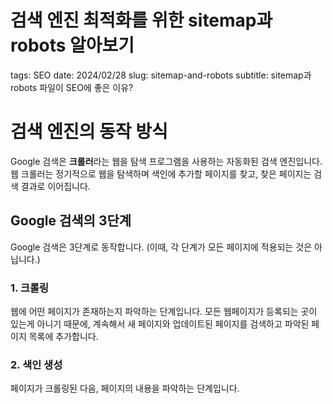 # 검색 엔진 최적화를 위한 sitemap과 robots 알아보기

tags: SEO
date: 2024/02/28
slug: sitemap-and-robots
subtitle: sitemap과 robots 파일이 SEO에 좋은 이유?

# 검색 엔진의 동작 방식

Google 검색은 **크롤러**라는 웹을 탐색 프로그램을 사용하는 자동화된 검색 엔진입니다. 웹 크롤러는 정기적으로 웹을 탐색하며 색인에 추가할 페이지를 찾고, 찾은 페이지는 검색 결과로 이어집니다.

## Google 검색의 3단계

Google 검색은 3단계로 동작합니다. (이때, 각 단계가 모든 페이지에 적용되는 것은 아닙니다.)

### 1. 크롤링

웹에 어떤 페이지가 존재하는지 파악하는 단계입니다. 모든 웹페이지가 등록되는 곳이 있는게 아니기 때문에, 계속해서 새 페이지와 업데이트된 페이지를 검색하고 파악된 페이지 목록에 추가합니다.

### 2. 색인 생성

페이지가 크롤링된 다음, 페이지의 내용을 파악하는 단계입니다. <title> 요소나 alt 속성, 이미지나 동영상, 텍스트 컨텐츠 등 핵심 컨텐츠 태그와 속성을 처리하고 분석합니다.

### 3. 검색 결과 게재

검색창에 검색어를 입력하면, 색인에서 일치하는 페이지를 검색한 다음 품질이 가장 높고 사용자와의 검색어와 관련성이 큰 결과를 반환합니다.

---

기본적으로 크롤러가 웹을 탐색하면서 파일을 읽고 사이트를 크롤링하지만 사이트가 워낙 많기 때문에 항상 크롤링이 잘 될 것이라는 보장이 없고, 반면 크롤링을 원치 않는데도 크롤링될 가능성도 있습니다.

이렇게 내가 원하는 사이트를 좀 더 검색이 잘 되게 또는 검색이 되지 않게 즉 크롤러에게 친화적이게 하기 위하여 검색 엔진 최적화를 할 수 있는데요.

검색 엔진 최적화 방법 중 하나인 sitemap과 robots에 대해 알아보겠습니다.

# Sitemap

`sitemap`은 **사이트에 있는 페이지, 동영상 및 기타 파일과 각 관계에 관한 정보를 제공하는 파일**입니다.

이 파일을 통해 검색 엔진에게 사이트에서 중요하다고 생각하는 페이지와 파일을 알려줄 수 있어 검색 엔진은 사이트를 더 효율적으로 크롤링할 수 있게 됩니다.

사이트 페이지가 제대로 링크되었다면, 검색 엔진에서 대부분의 사이트를 찾을 수 있지만 그렇다 하더라도 사이트맵을 사용하면 크고 복잡한 사이트나 전문화된 파일의 크롤링을 개선할 수 있습니다.

즉, 사이트가 크고 복잡할 수록 sitemap 파일을 두는 것이 검색 엔진 최적화에 도움이 된다고 합니다.

### 종류

1. XML 사이트맵
    - 가장 다양한 용도로 사용할 수 있는 사이트맵 형식
    - URL에 관해 가장 많은 정보를 제공할 수 있음
    - 용량이 큰 사이트이거나 URL이 자주 변경된다면 번거로울 수 있음
2. RSS, mRSS, Atom 1.0
    - XML과 유사하지만, CMS에서 자동으로 생성되어 가장 간편함
    - 색인을 생성할 수 있는 파일 형식에 제한이 있음 (가능한 형식 [링크](https://developers.google.com/search/docs/crawling-indexing/indexable-file-types?hl=ko))
3. 텍스트 사이트맵
    - 가장 간단한 형식으로 색인 생성이 가능한 페이지의 URL만 표시할 수 있음

### 예시 (xml)

제 블로그의 sitemap.xml 입니다.

```xml
<urlset xmlns="http://www.sitemaps.org/schemas/sitemap/0.9">
  <url>
    <loc>https://sungjihyun.vercel.app</loc>
    <lastmod>2024-02-28T05:16:45.615Z</lastmod>
    <changefreq>monthly</changefreq>
    <priority>0.7</priority>
  </url>
  <url>
    <loc>https://sungjihyun.vercel.app/blog</loc>
    <lastmod>2024-02-28T05:16:45.615Z</lastmod>
    <changefreq>daily</changefreq>
    <priority>1</priority>
  </url>
  <url>
    <loc>https://sungjihyun.vercel.app/projects</loc>
    <lastmod>2024-02-28T05:16:45.615Z</lastmod>
    <changefreq>monthly</changefreq>
    <priority>0.7</priority>
  </url>
</urlset>

```

- `loc`: 사이트 주소
- `lastmod`: 마지막 수정 시간
- `changefreq`: 이 페이지가 얼마나 자주 변경되는지
- `priority`: 이 페이지의 중요도

# Robots.txt

robots.txt 파일은 접근할 수 있는 url을 검색 엔진 크롤러에게 알려주기 위한 파일입니다.

사이트의 크롤러 트래픽을 관리하는 역할을 하고, 일반적으로 파일 형식에 따라 검색 엔진에 특정 파일을 노출시키지 않기 위해 사용하기도 합니다.

단, robots.txt 규칙은 일부 검색엔진에서만 지원될 수 있어 robots.txt에서 허용되지 않은 페이지더라도 색인이 생성될 수 있습니다. 따라서 특정 파일을 노출시키지 않기 위해서는 비밀번호로 보호하는 것이 효과적입니다.

### 예시

```
User-agent: Googlebot
Disallow: /nogooglebot/

User-agent: *
Allow: /

Sitemap: https://www.example.com/sitemap.xml
```

- `User-agent`: 사용자 에이전트 이름
- `Disallow`: 크롤링을 비허용할 url (https://www.example.com/nogooglebot 경로는 크롤링할 수 없음)
- `Allow`: 크롤링을 허용할 url
- `Sitemap`: 사이트맵 파일의 위치

# 마치며

SEO 작업에 함께 따라오는 토픽들이라 각 파일을 작성했을 때의 이점이 무엇인지 궁금했었는데, 다른 SEO 작업과 마찬가지로 크롤러가 내 사이트를 효율적으로 읽을 수 있게 여러 정보들을 던져준다라는 느낌이 드네요.

구글의 검색 문서를 읽어보니 (제 블로그 사이트에서) 두 파일을 작성하는 게 SEO에 엄청난 도움이 되진 않는 듯 하지만, SEO를 향상시키는 제 1의 방법은 없기 때문에 일단 작성해 두는 것도 나쁘지 않다는 생각이 들었습니다.

읽어주셔서 감사합니다.